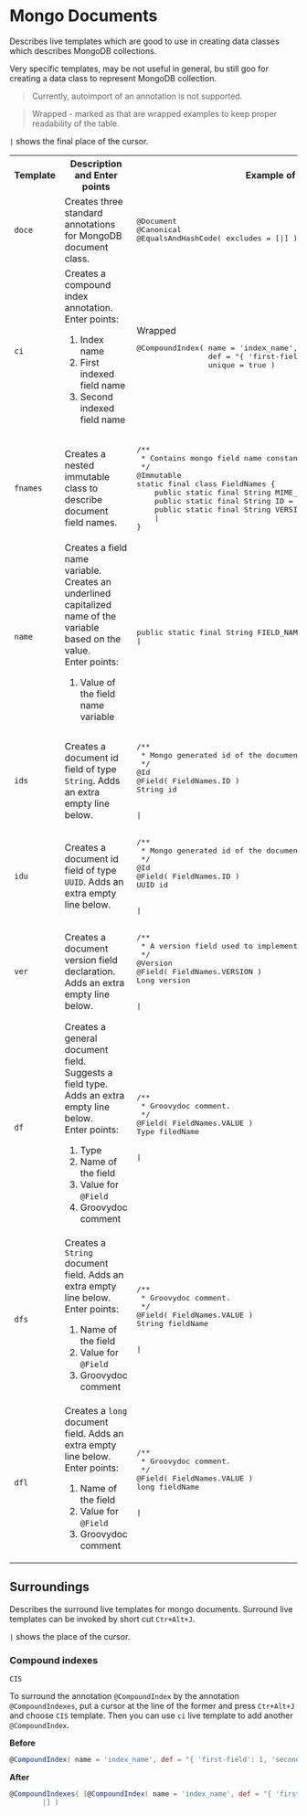 # Mongo Documents
Describes live templates which are good to use in creating data classes which describes MongoDB collections.

Very specific templates, may be not useful in general, bu still goo for creating a data class to represent MongoDB collection.

> Currently, autoimport of an annotation is not supported.

> Wrapped - marked as that are wrapped examples to keep proper readability of the table.

`|` shows the final place of the cursor.

<table>
  <tr>
    <th>Template</th><th>Description and Enter points</th><th>Example of the result</th>
  </tr>
  <tr>
    <td><code>doce</code></td>
    <td>Creates three standard annotations for MongoDB document class.</td>
    <td>
      <pre lang='Groovy'>
@Document
@Canonical
@EqualsAndHashCode( excludes = [|] )</pre>
    </td>
  </tr>
  <tr>
    <td><code>ci</code></td>
    <td>Creates a compound index annotation.<br/>
      Enter points:<br/>
      <ol>
        <li>Index name</li>
        <li>First indexed field name</li>
        <li>Second indexed field name</li>
      </ol>
    </td>
    <td>
      Wrapped
      <pre lang='Groovy'>
@CompoundIndex( name = 'index_name', 
                def = "{ 'first-field': 1, 'second-field': 1| }", 
                unique = true )</pre>
    </td>
  </tr>
  <tr>
    <td><code>fnames</code></td>
    <td>Creates a nested immutable class to describe document field names.</td>
    <td>
      <pre lang='Groovy'>
/**
 * Contains mongo field name constants, which are publicly accessible.
 */
@Immutable
static final class FieldNames {
    public static final String MIME_TYPE = 'mime-type'
    public static final String ID = '_id'
    public static final String VERSION = 'version'
    |
}</pre>
    </td>
  </tr>
  <tr>
      <td><code>name</code></td>
      <td>Creates a field name variable.<br/>
      Creates an underlined capitalized name of the variable based on the value.<br/>
        Enter points:<br/>
        <ol>
          <li>Value of the field name variable</li>
        </ol>
      </td>
      <td>
        <pre lang='Groovy'>
public static final String FIELD_NAME = 'field-name'
|</pre>
      </td>
  </tr>
  <tr>
    <td><code>ids</code></td>
    <td>Creates a document id field of type <code>String</code>. Adds an extra empty line below.</td>
    <td>
      <pre lang='Groovy'>
/**
 * Mongo generated id of the document.
 */
@Id
@Field( FieldNames.ID )
String id
<br/>
|</pre>
    </td>
  </tr>
  <tr>
    <td><code>idu</code></td>
    <td>Creates a document id field of type <code>UUID</code>. Adds an extra empty line below.</td>
    <td>
      <pre lang='Groovy'>
/**
 * Mongo generated id of the document.
 */
@Id
@Field( FieldNames.ID )
UUID id
<br/>
|</pre>
    </td>
  </tr>
  <tr>
    <td><code>ver</code></td>
    <td>Creates a document version field declaration. Adds an extra empty line below.</td>
    <td>
      <pre lang='Groovy'>
/**
 * A version field used to implement optimistic locking on entities.
 */
@Version
@Field( FieldNames.VERSION )
Long version
<br/>
|</pre>
    </td>
  </tr>
  <tr>
    <td><code>df</code></td>
    <td>Creates a general document field. Suggests a field type. Adds an extra empty line below.<br/>
      Enter points:<br/>
      <ol>
        <li>Type</li>
        <li>Name of the field</li>
        <li>Value for <code>@Field</code></li>
        <li>Groovydoc comment</li>
      </ol>
    </td>
    <td>
      <pre lang='Groovy'>
/**
 * Groovydoc comment.
 */
@Field( FieldNames.VALUE )
Type filedName
<br/>
|</pre>
    </td>
  </tr>
  <tr>
    <td><code>dfs</code></td>
    <td>Creates a <code>String</code> document field. Adds an extra empty line below.<br/>
      Enter points:<br/>
      <ol>
        <li>Name of the field</li>
        <li>Value for <code>@Field</code></li>
        <li>Groovydoc comment</li>
      </ol>
    </td>
    <td>
      <pre lang='Groovy'>
/**
 * Groovydoc comment.
 */
@Field( FieldNames.VALUE )
String fieldName
<br/>
|</pre>
    </td>
  </tr>
  <tr>
    <td><code>dfl</code></td>
    <td>Creates a <code>long</code> document field. Adds an extra empty line below.<br/>
      Enter points:<br/>
      <ol>
        <li>Name of the field</li>
        <li>Value for <code>@Field</code></li>
        <li>Groovydoc comment</li>
      </ol>
    </td>
    <td>
      <pre lang='Groovy'>
/**
 * Groovydoc comment.
 */
@Field( FieldNames.VALUE )
long fieldName
<br/>
|</pre>
    </td>
  </tr>
</table>

## Surroundings
Describes the surround live templates for mongo documents. Surround live templates can be invoked by short cut `Ctr+Alt+J`.

`|` shows the place of the cursor.

### Compound indexes
`CIS`

To surround the annotation `@CompoundIndex` by the annotation `@CompoundIndexes`, put a cursor at the line of the former and press `Ctr+Alt+J` and choose `CIS` template. 
Then you can use `ci` live template to add another `@CompoundIndex`. 

**Before**
```groovy
@CompoundIndex( name = 'index_name', def = "{ 'first-field': 1, 'second-field': 1 }", unique = true )|
```
**After**
```groovy
@CompoundIndexes( [@CompoundIndex( name = 'index_name', def = "{ 'first-field': 1, 'second-field': 1 }", unique = true ),
        |] )
```